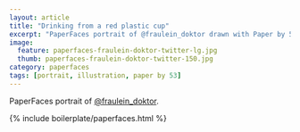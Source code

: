 ```yaml
---
layout: article
title: "Drinking from a red plastic cup"
excerpt: "PaperFaces portrait of @fraulein_doktor drawn with Paper by 53 on an iPad."
image: 
  feature: paperfaces-fraulein-doktor-twitter-lg.jpg
  thumb: paperfaces-fraulein-doktor-twitter-150.jpg
category: paperfaces
tags: [portrait, illustration, paper by 53]
---
```


PaperFaces portrait of [@fraulein_doktor](http://twitter.com/fraulein_doktor).

{% include boilerplate/paperfaces.html %}